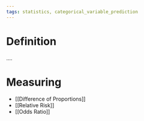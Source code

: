 ```yaml
---
tags: statistics, categorical_variable_prediction
---
```


# Definition

....

# Measuring
- [[Difference of Proportions]]
- [[Relative Risk]]
- [[Odds Ratio]]